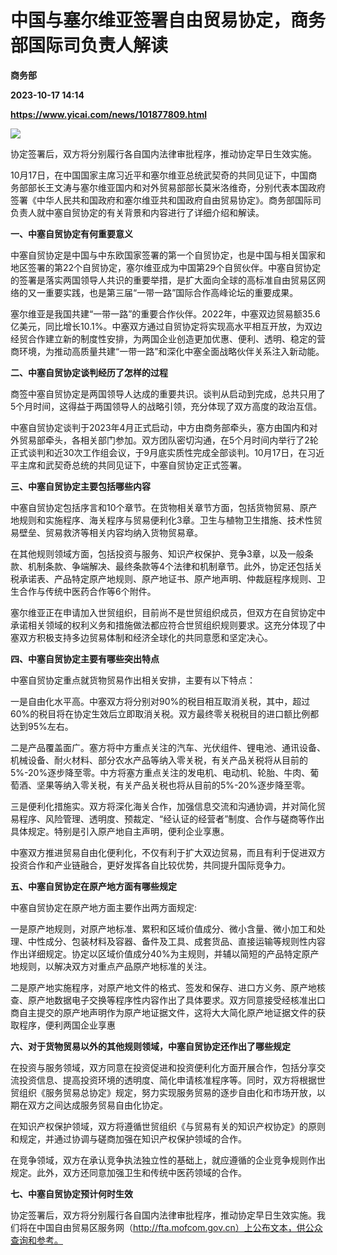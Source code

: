 # 中国与塞尔维亚签署自由贸易协定，商务部国际司负责人解读
**商务部**

**2023-10-17 14:14**

**https://www.yicai.com/news/101877809.html**

![](https://imgcdn.yicai.com/uppics/slides/2023/10/282cbf435e88a757e284f93e9566801a.jpg)

协定签署后，双方将分别履行各自国内法律审批程序，推动协定早日生效实施。

10月17日，在中国国家主席习近平和塞尔维亚总统武契奇的共同见证下，中国商务部部长王文涛与塞尔维亚国内和对外贸易部部长莫米洛维奇，分别代表本国政府签署《中华人民共和国政府和塞尔维亚共和国政府自由贸易协定》。商务部国际司负责人就中塞自贸协定的有关背景和内容进行了详细介绍和解读。

**一、中塞自贸协定有何重要意义**

中塞自贸协定是中国与中东欧国家签署的第一个自贸协定，也是中国与相关国家和地区签署的第22个自贸协定，塞尔维亚成为中国第29个自贸伙伴。中塞自贸协定的签署是落实两国领导人共识的重要举措，是扩大面向全球的高标准自由贸易区网络的又一重要实践，也是第三届“一带一路”国际合作高峰论坛的重要成果。

塞尔维亚是我国共建“一带一路”的重要合作伙伴。2022年，中塞双边贸易额35.6亿美元，同比增长10.1%。中塞双方通过自贸协定将实现高水平相互开放，为双边经贸合作建立新的制度性安排，为两国企业创造更加优惠、便利、透明、稳定的营商环境，为推动高质量共建“一带一路”和深化中塞全面战略伙伴关系注入新动能。

**二、中塞自贸协定谈判经历了怎样的过程**

商签中塞自贸协定是两国领导人达成的重要共识。谈判从启动到完成，总共只用了5个月时间，这得益于两国领导人的战略引领，充分体现了双方高度的政治互信。

中塞自贸协定谈判于2023年4月正式启动，中方由商务部牵头，塞方由国内和对外贸易部牵头，各相关部门参加。双方团队密切沟通，在5个月时间内举行了2轮正式谈判和近30次工作组会议，于9月底实质性完成全部谈判。10月17日，在习近平主席和武契奇总统的共同见证下，中塞自贸协定正式签署。

**三、中塞自贸协定主要包括哪些内容**

中塞自贸协定包括序言和10个章节。在货物相关章节方面，包括货物贸易、原产地规则和实施程序、海关程序与贸易便利化3章。卫生与植物卫生措施、技术性贸易壁垒、贸易救济等相关内容均纳入货物贸易章。

在其他规则领域方面，包括投资与服务、知识产权保护、竞争3章，以及一般条款、机制条款、争端解决、最终条款等4个法律和机制章节。此外，协定还包括关税承诺表、产品特定原产地规则、原产地证书、原产地声明、仲裁庭程序规则、卫生合作与传统中医药合作等6个附件。

塞尔维亚正在申请加入世贸组织，目前尚不是世贸组织成员，但双方在自贸协定中承诺相关领域的权利义务和措施做法都应符合世贸组织规则要求。这充分体现了中塞双方积极支持多边贸易体制和经济全球化的共同意愿和坚定决心。

**四、中塞自贸协定主要有哪些突出特点**

中塞自贸协定重点就货物贸易作出相关安排，主要有以下特点：

一是自由化水平高。中塞双方将分别对90%的税目相互取消关税，其中，超过60%的税目将在协定生效后立即取消关税。双方最终零关税税目的进口额比例都达到95%左右。

二是产品覆盖面广。塞方将中方重点关注的汽车、光伏组件、锂电池、通讯设备、机械设备、耐火材料、部分农水产品等纳入零关税，有关产品关税将从目前的5%-20%逐步降至零。中方将塞方重点关注的发电机、电动机、轮胎、牛肉、葡萄酒、坚果等纳入零关税，有关产品关税也将从目前的5%-20%逐步降至零。

三是便利化措施实。双方将深化海关合作，加强信息交流和沟通协调，并对简化贸易程序、风险管理、透明度、预裁定、“经认证的经营者”制度、合作与磋商等作出具体规定。特别是引入原产地自主声明，便利企业享惠。

中塞双方推进贸易自由化便利化，不仅有利于扩大双边贸易，而且有利于促进双方投资合作和产业链融合，更好发挥各自比较优势，共同提升国际竞争力。

**五、中塞自贸协定在原产地方面有哪些规定**

中塞自贸协定在原产地方面主要作出两方面规定:

一是原产地规则，对原产地标准、累积和区域价值成分、微小含量、微小加工和处理、中性成分、包装材料及容器、备件及工具、成套货品、直接运输等规则性内容作出详细规定。协定以区域价值成分40%为主规则，并辅以简短的产品特定原产地规则，以解决双方对重点产品原产地标准的关注。

二是原产地实施程序，对原产地文件的格式、签发和保存、进口方义务、原产地核查、原产地数据电子交换等程序性内容作出了具体要求。双方同意接受经核准出口商自主提交的原产地声明作为原产地证据文件，这将大大简化原产地证据文件的获取程序，便利两国企业享惠

**六、对于货物贸易以外的其他规则领域，中塞自贸协定还作出了哪些规定**

在投资与服务领域，双方同意在投资促进和投资便利化方面开展合作，包括分享交流投资信息、提高投资环境的透明度、简化申请核准程序等。同时，双方将根据世贸组织《服务贸易总协定》规定，努力实现服务贸易的逐步自由化和市场开放，以期在双方之间达成服务贸易自由化协定。

在知识产权保护领域，双方将遵循世贸组织《与贸易有关的知识产权协定》的原则和规定，并通过协调与磋商加强在知识产权保护领域的合作。

在竞争领域，双方在承认竞争执法独立性的基础上，就应遵循的企业竞争规则作出规定。此外，双方还同意加强卫生和传统中医药领域的合作。

**七、中塞自贸协定预计何时生效**

协定签署后，双方将分别履行各自国内法律审批程序，推动协定早日生效实施。我们将在中国自由贸易区服务网（http://fta.mofcom.gov.cn）上公布文本，供公众查询和参考。